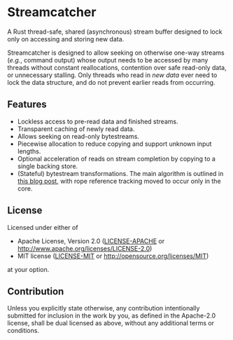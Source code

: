 # Streamcatcher
A Rust thread-safe, shared (asynchronous) stream buffer designed to lock only on accessing and storing new data.

Streamcatcher is designed to allow seeking on otherwise one-way streams (*e.g.*, command output)
whose output needs to be accessed by many threads without constant reallocations,
contention over safe read-only data, or unnecessary stalling. Only threads who read in
*new data* ever need to lock the data structure, and do not prevent earlier reads from occurring.

## Features
* Lockless access to pre-read data and finished streams.
* Transparent caching of newly read data.
* Allows seeking on read-only bytestreams.
* Piecewise allocation to reduce copying and support unknown input lengths.
* Optional acceleration of reads on stream completion by copying to a single backing store.
* (Stateful) bytestream transformations.
The main algorithm is outlined in [this blog post], with rope
reference tracking moved to occur only in the core.

## License

Licensed under either of

 * Apache License, Version 2.0
   ([LICENSE-APACHE](LICENSE-APACHE) or http://www.apache.org/licenses/LICENSE-2.0)
 * MIT license
   ([LICENSE-MIT](LICENSE-MIT) or http://opensource.org/licenses/MIT)

at your option.

## Contribution

Unless you explicitly state otherwise, any contribution intentionally submitted
for inclusion in the work by you, as defined in the Apache-2.0 license, shall be
dual licensed as above, without any additional terms or conditions.

[this blog post]: https://mcfelix.me/blog/shared-buffers/
